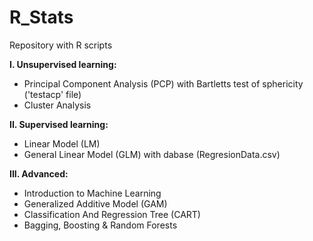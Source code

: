 # R_Stats
Repository with R scripts

**I. Unsupervised learning:**
- Principal Component Analysis (PCP) with Bartletts test of sphericity ('testacp' file)
- Cluster Analysis

**II. Supervised learning:**
- Linear Model (LM)
- General Linear Model (GLM) with dabase (RegresionData.csv)

**III. Advanced:**
- Introduction to Machine Learning
- Generalized Additive Model (GAM)
- Classification And Regression Tree (CART)
- Bagging, Boosting & Random Forests
